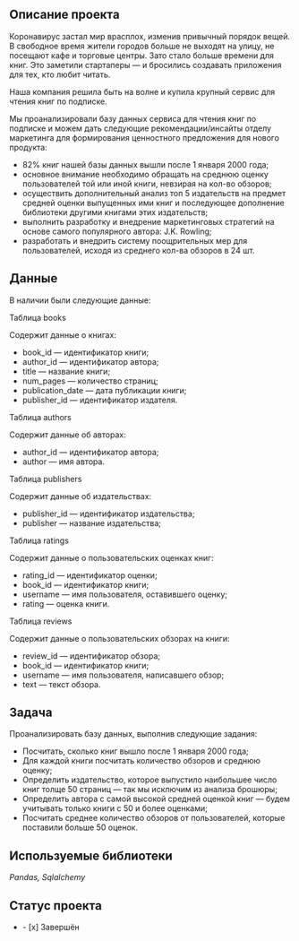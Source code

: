 ## Описание проекта

Коронавирус застал мир врасплох, изменив привычный порядок вещей. В свободное время жители городов больше не выходят на улицу, не посещают кафе и торговые центры. Зато стало больше времени для книг. Это заметили стартаперы — и бросились создавать приложения для тех, кто любит читать.


Наша компания решила быть на волне и купила крупный сервис для чтения книг по подписке.

Мы проанализировали базу данных сервиса для чтения книг по подписке и можем дать следующие рекомендации/инсайты отделу маркетинга для формирования ценностного предложения для нового продукта:

- 82% книг нашей базы данных вышли после 1 января 2000 года;
- основное внимание необходимо обращать на среднюю оценку пользователей той или иной книги, невзирая на кол-во обзоров;
- осуществить дополнительный анализ топ 5 издательств на предмет средней оценки выпущенных ими книг и последующее дополнение библиотеки другими книгами этих издательств;
- выполнить разработку и внедрение маркетинговых стратегий на основе самого популярного автора: J.K. Rowling;
- разработать и внедрить систему поощрительных мер для пользователей, исходя из среднего кол-ва обзоров в 24 шт.

## Данные

В наличии были следующие данные:


Таблица books

Содержит данные о книгах:

- book_id — идентификатор книги;
- author_id — идентификатор автора;
- title — название книги;
- num_pages — количество страниц;
- publication_date — дата публикации книги;
- publisher_id — идентификатор издателя.


Таблица authors

Содержит данные об авторах:

- author_id — идентификатор автора;
- author — имя автора.


Таблица publishers

Содержит данные об издательствах:

- publisher_id — идентификатор издательства;
- publisher — название издательства;


Таблица ratings

Содержит данные о пользовательских оценках книг:

- rating_id — идентификатор оценки;
- book_id — идентификатор книги;
- username — имя пользователя, оставившего оценку;
- rating — оценка книги.


Таблица reviews

Содержит данные о пользовательских обзорах на книги:

- review_id — идентификатор обзора;
- book_id — идентификатор книги;
- username — имя пользователя, написавшего обзор;
- text — текст обзора.

## Задача


Проанализировать базу данных, выполнив следующие задания:

- Посчитать, сколько книг вышло после 1 января 2000 года;
- Для каждой книги посчитать количество обзоров и среднюю оценку;
- Определить издательство, которое выпустило наибольшее число книг толще 50 страниц — так мы исключим из анализа брошюры;
- Определить автора с самой высокой средней оценкой книг — будем учитывать только книги с 50 и более оценками;
- Посчитать среднее количество обзоров от пользователей, которые поставили больше 50 оценок.

## Используемые библиотеки
*Pandas, Sqlalchemy*
## Статус проекта
<ul><li>- [x] Завершён</li>
